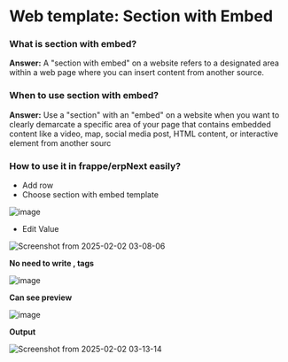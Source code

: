 # Web template: Section with Embed

### What is section with embed?
**Answer:** A "section with embed" on a website refers to a designated area within a web page where you can 
insert content from another source.

### When to use section with embed?
**Answer:** Use a "section" with an "embed" on a website when you want to clearly demarcate a specific area of your
page that contains embedded content like a video, map, social media post, HTML content, or interactive element from another sourc
### How to use it in frappe/erpNext easily?

* Add row
* Choose section with embed template

![image](https://github.com/user-attachments/assets/758db711-c8d9-410d-bf50-59a1125e978b)

* Edit Value

![Screenshot from 2025-02-02 03-08-06](https://github.com/user-attachments/assets/8e7aa3f0-c8ae-4873-9222-4b71db18748e)

**No need to write <html>,<body> tags**

![image](https://github.com/user-attachments/assets/17aea645-6102-4496-b1aa-3588ca9cbf6e)

**Can see preview**

![image](https://github.com/user-attachments/assets/17aea645-6102-4496-b1aa-3588ca9cbf6e)

**Output**

![Screenshot from 2025-02-02 03-13-14](https://github.com/user-attachments/assets/fae2e252-8765-4d82-8b22-f8e28ab9fb8e)
